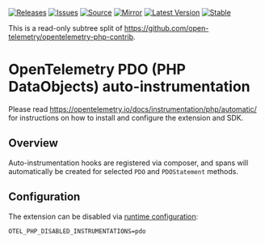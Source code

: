 [![Releases](https://img.shields.io/badge/releases-purple)](https://github.com/opentelemetry-php/contrib-auto-pdo/releases)
[![Issues](https://img.shields.io/badge/issues-pink)](https://github.com/open-telemetry/opentelemetry-php/issues)
[![Source](https://img.shields.io/badge/source-contrib-green)](https://github.com/open-telemetry/opentelemetry-php-contrib/tree/main/src/Instrumentation/PDO)
[![Mirror](https://img.shields.io/badge/mirror-opentelemetry--php--contrib-blue)](https://github.com/opentelemetry-php/contrib-auto-pdo)
[![Latest Version](http://poser.pugx.org/open-telemetry/opentelemetry-auto-pdo/v/unstable)](https://packagist.org/packages/open-telemetry/opentelemetry-auto-pdo/)
[![Stable](http://poser.pugx.org/open-telemetry/opentelemetry-auto-pdo/v/stable)](https://packagist.org/packages/open-telemetry/opentelemetry-auto-pdo/)

This is a read-only subtree split of https://github.com/open-telemetry/opentelemetry-php-contrib.

# OpenTelemetry PDO (PHP DataObjects) auto-instrumentation

Please read https://opentelemetry.io/docs/instrumentation/php/automatic/ for instructions on how to
install and configure the extension and SDK.

## Overview
Auto-instrumentation hooks are registered via composer, and spans will automatically be created for
selected `PDO` and `PDOStatement` methods.

## Configuration

The extension can be disabled via [runtime configuration](https://opentelemetry.io/docs/instrumentation/php/sdk/#configuration):

```shell
OTEL_PHP_DISABLED_INSTRUMENTATIONS=pdo
```
